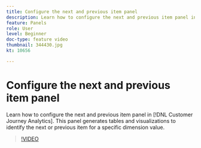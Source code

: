 ```yaml
---
title: Configure the next and previous item panel
description: Learn how to configure the next and previous item panel in Customer Journey Analytics. This panel generates tables and visualizations to identify the next or previous item for a specific dimension value.
feature: Panels
role: User
level: Beginner
doc-type: feature video
thumbnail: 344430.jpg
kt: 10656

---
```


# Configure the next and previous item panel

Learn how to configure the next and previous item panel in [!DNL Customer Journey Analytics]. This panel generates tables and visualizations to identify the next or previous item for a specific dimension value.

>[!VIDEO](https://video.tv.adobe.com/v/344430/?quality=12&learn=on)
